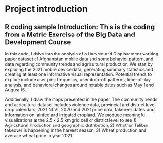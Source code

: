 # Project introduction
## R coding sample Introduction: This is the coding from a Metric Exercise of the Big Data and Development Course
In this code, I delve into the analysis of a Harvest and Displacement working paper dataset of Afghanistan mobile data and some behavior pattern, and data regarding community trends and agricultural production. We start by exploring the 2021 mobile device data, generating summary statistics and creating at least one informative visual representation. Potential trends to explore include user ping frequency, user drop-off patterns, time-of-day analysis, and behavioral changes around notable dates such as May 1 and August 15. 

Additionally, I draw the maps presented in the paper. The community trends and agricultural dataset includes violence data, provincial and district-level crop calendars, 2021 NDVI, 2020 and 2021 price data, takeover dates, and information on rainfed and irrigated cropland. We produce meaningful visualizations at the 2.5 x 2.5 km grid cell or district level to see 1) Agricultural Production and geographic distribution; 2) Whether Taliban takeover is happening in the harvest season; 3) Wheat production and average wheat price in year 2021
